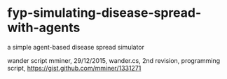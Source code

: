 # fyp-simulating-disease-spread-with-agents
a simple agent-based disease spread simulator 

wander script 
mminer, 29/12/2015, wander.cs, 2nd revision, programming script, https://gist.github.com/mminer/1331271
